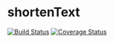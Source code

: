 # shortenText

[![Build Status](https://travis-ci.org/emiljas/shortenText.svg?branch=master)](https://travis-ci.org/emiljas/shortenText)
[![Coverage Status](https://coveralls.io/repos/emiljas/shortenText/badge.svg?branch=master)](https://coveralls.io/r/emiljas/shortenText?branch=master)

